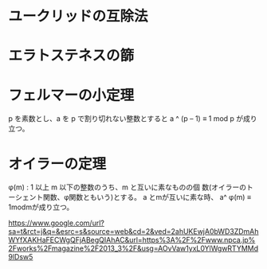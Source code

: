 # ユークリッドの互除法

# エラトステネスの篩

# フェルマーの小定理
p を素数とし、a を p で割り切れない整数とすると a ^ (p – 1) ≡ 1 mod p が成り立つ。

# オイラーの定理
φ(m) : 1 以上 m 以下の整数のうち、m と互いに素なものの個 数(オイラーのトーシェント関数、φ関数ともいう)とする。
a とmが互いに素な時、 a^ φ(m) ≡ 1modmが成り立つ。

https://www.google.com/url?sa=t&rct=j&q=&esrc=s&source=web&cd=2&ved=2ahUKEwjA0bWD3ZDmAhWYfXAKHaFECWgQFjABegQIAhAC&url=https%3A%2F%2Fwww.npca.jp%2Fworks%2Fmagazine%2F2013_3%2F&usg=AOvVaw1yxL0YlWgwRTYMMd9lDsw5
